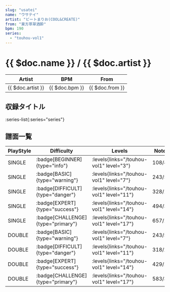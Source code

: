 ```yaml
---
slug: "usatei"
name: "ウサテイ"
artist: "ビートまりお(COOL&CREATE)"
from: "東方萃翠酒酔"
bpm: 190
series:
  - "touhou-vol1"
---
```


# {{ $doc.name }} / {{ $doc.artist }}

|Artist|BPM|From|
|------|---|----|
|{{ $doc.artist }}|{{ $doc.bpm }}|{{ $doc.from }}|

## 収録タイトル

:series-list{:series="series"}

## 譜面一覧

|PlayStyle|Difficulty|Levels|Notes|Movie|
|---------|----------|------|-----|-----|
|SINGLE| :badge[BEGINNER]{type="info"}| :levels{links="/touhou-vol1" level="3"}|108/4||
|SINGLE| :badge[BASIC]{type="warning"}| :levels{links="/touhou-vol1" level="7"}|243/5||
|SINGLE| :badge[DIFFICULT]{type="danger"}| :levels{links="/touhou-vol1" level="11"}|328/15||
|SINGLE| :badge[EXPERT]{type="success"}| :levels{links="/touhou-vol1" level="14"}|494/3||
|SINGLE| :badge[CHALLENGE]{type="primary"}| :levels{links="/touhou-vol1" level="17"}|657/11||
|DOUBLE| :badge[BASIC]{type="warning"}| :levels{links="/touhou-vol1" level="7"}|243/5||
|DOUBLE| :badge[DIFFICULT]{type="danger"}| :levels{links="/touhou-vol1" level="11"}|318/2||
|DOUBLE| :badge[EXPERT]{type="success"}| :levels{links="/touhou-vol1" level="14"}|429/16||
|DOUBLE| :badge[CHALLENGE]{type="primary"}| :levels{links="/touhou-vol1" level="17"}|583/3||
